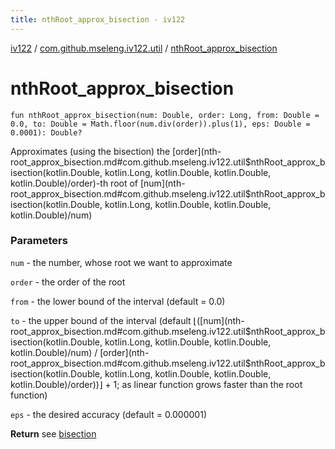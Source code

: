 ```yaml
---
title: nthRoot_approx_bisection - iv122
---
```


[iv122](../index.md) / [com.github.mseleng.iv122.util](index.md) / [nthRoot_approx_bisection](.)

# nthRoot_approx_bisection

`fun nthRoot_approx_bisection(num: Double, order: Long, from: Double = 0.0, to: Double = Math.floor(num.div(order)).plus(1), eps: Double = 0.0001): Double?`

Approximates (using the bisection) the [order](nth-root_approx_bisection.md#com.github.mseleng.iv122.util$nthRoot_approx_bisection(kotlin.Double, kotlin.Long, kotlin.Double, kotlin.Double, kotlin.Double)/order)-th root of [num](nth-root_approx_bisection.md#com.github.mseleng.iv122.util$nthRoot_approx_bisection(kotlin.Double, kotlin.Long, kotlin.Double, kotlin.Double, kotlin.Double)/num)

### Parameters

`num` - the number, whose root we want to approximate

`order` - the order of the root

`from` - the lower bound of the interval (default = 0.0)

`to` - the upper bound of the interval (default ⌊([num](nth-root_approx_bisection.md#com.github.mseleng.iv122.util$nthRoot_approx_bisection(kotlin.Double, kotlin.Long, kotlin.Double, kotlin.Double, kotlin.Double)/num) / [order](nth-root_approx_bisection.md#com.github.mseleng.iv122.util$nthRoot_approx_bisection(kotlin.Double, kotlin.Long, kotlin.Double, kotlin.Double, kotlin.Double)/order))⌋ + 1; as linear function grows faster than the root function)

`eps` - the desired accuracy (default = 0.000001)

**Return**
see [bisection](bisection.md)


